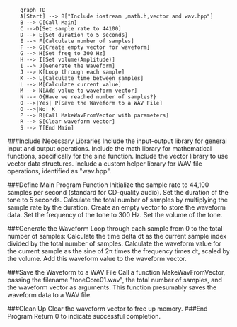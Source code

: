 ```mermaid
    graph TD
    A[Start] --> B["Include iostream ,math.h,vector and wav.hpp"]
    B --> C[Call Main]
    C -->D[Set sample rate to 44100]
    D --> E[Set duration to 5 seconds]
    E --> F[Calculate number of samples]
    F --> G[Create empty vector for waveform]
    G --> H[Set freq to 300 Hz]
    H --> I[Set volume(Amplitude)]
    I --> J[Generate the Waveform]
    J --> K[Loop through each sample]
    K --> L[Calculate time between samples]
    L --> M[Calculate current value]
    M --> N[Add value to waveform vector]
    N --> O{Have we reached number of samples?}
    O -->|Yes| P[Save the Waveform to a WAV File]
    O -->|No| K
    P --> R[Call MakeWavFromVector with parameters]
    R --> S[Clear waveform vector]
    S --> T[End Main]
```
###Include Necessary Libraries
        Include the input-output library for general input and output operations.
        Include the math library for mathematical functions, specifically for the sine function.
        Include the vector library to use vector data structures.
        Include a custom helper library for WAV file operations, identified as "wav.hpp".

###Define Main Program Function
        Initialize the sample rate to 44,100 samples per second (standard for CD-quality audio).
        Set the duration of the tone to 5 seconds.
        Calculate the total number of samples by multiplying the sample rate by the duration.
        Create an empty vector to store the waveform data.
        Set the frequency of the tone to 300 Hz.
        Set the volume of the tone.

###Generate the Waveform
        Loop through each sample from 0 to the total number of samples:
            Calculate the time delta dt as the current sample index divided by the total number of samples.
            Calculate the waveform value for the current sample as the sine of 2π times the frequency times dt, scaled by the volume.
            Add this waveform value to the waveform vector.

###Save the Waveform to a WAV File
        Call a function MakeWavFromVector, passing the filename "toneCore01.wav", the total number of samples, and the waveform vector as arguments. This function presumably saves the waveform data to a WAV file.

###Clean Up
        Clear the waveform vector to free up memory.
###End Program
        Return 0 to indicate successful completion.
